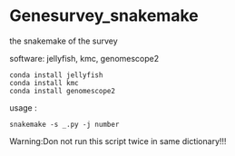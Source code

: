 # Genesurvey_snakemake
the snakemake of the survey

software: jellyfish, kmc, genomescope2

    conda install jellyfish
    conda install kmc
    conda install genomescope2

usage : 

    snakemake -s _.py -j number

Warning:Don not run this script twice in same dictionary!!!
